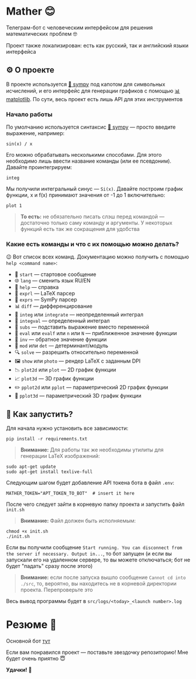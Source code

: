 # Mather 😊

Телеграм-бот с человеческим интерфейсом для решения математических проблем 🤓

Проект также локализирован: есть как русский, так и английский языки интерфейса

## ⚙️ О проекте

В проекте используется [🐍 sympy](https://github.com/sympy/sympy) под капотом для символьных исчислений, и его интерфейс
для генерации графиков с помощью [📊 matplotlib](https://github.com/matplotlib/matplotlib). По сути, весь проект есть
лишь
API для этих инструментов

### Начало работы

По умолчанию используется синтаксис [🐍 sympy](https://github.com/sympy/sympy) — просто введите выражение, например:

```sin(x) / x```

Его можно обрабатывать несколькими способами. Для этого необходимо лишь ввести название команды (или ее псевдоним).
Давайте проинтегрируем:

```integ```

Мы получили интегральный синус — ```Si(x)```. Давайте построим график функции, x и f(x) принимают значения от -1 до 1
включительно:

```plot 1```

> **То есть:** не обязательно писать слэш перед командой — достаточно только саму команду и аргументы. У некоторых
> функций есть так же сокращения для удобства

### Какие есть команды и что с их помощью можно делать?

😉 Вот список всех команд. Документацию можно получить с помощью ```help <command name>```:

- 💬 ```start``` — стартовое сообщение  
- 🌐 ```lang``` — сменить язык RU/EN  
- 📖 ```help``` — справка  
- 🧮 ```exprl``` — LaTeX парсер  
- 📐 ```exprs``` — SymPy парсер  
- 📊 ```diff``` — дифференцирование  
- 🔄 ```integ``` или ```integrate``` — неопределенный интеграл  
- 🧩 ```integval``` — определенный интеграл  
- 🔧 ```subs``` — подставить выражение вместо переменной  
- 🔢 ```eval``` или ```evalf``` или ```n``` или ```N``` — приближенное значение функции  
- 🔄 ```inv``` — обратное значение функции  
- 🧲 ```mod``` или ```det``` — детерминант/модуль  
- 🔍 ```solve``` — разрешить относительно переменной  
- 🖼️ ```show``` или ```photo``` — рендер LaTeX с заданным DPI  
- 📉 ```plot2d``` или ```plot``` — 2D график функции  
- 📈 ```plot3d``` — 3D график функции  
- ✏️ ```pplot2d``` или ```pplot``` — параметрический 2D график функции  
- 🎨 ```pplot3d``` — параметрический 3D график функции  

## 🔨 Как запустить?

Для начала нужно установить все зависимости:

```shell
pip install -r requirements.txt
```

> **Внимание:** Для работы так же необходимы утилиты для генерации LaTeX изображений:

 ```shell
sudo apt-get update
sudo apt-get install texlive-full
```

Следующим шагом будет добавление API токена бота в файл ```.env```:

```
MATHER_TOKEN="APT_TOKEN_TO_BOT"  # insert it here
```

После чего следует зайти в корневую папку проекта и запустить файл ```init.sh```
> **Внимание:** Файл должен быть исполняемым:

```shell
chmod +x init.sh
./init.sh
```

Если вы получили сообщение ```Start running. You can disconnect from the server if necessary. Output in...```, то бот
запущен (и если
вы запускали его на удаленном сервере, то вы можете отключаться; бот не будет "падать" сразу после этого)
> **Внимание:** если после запуска вышло сообщение ```Cannot cd into ./src```, то, вероятно, вы находитесь не в корневой
> директории проекта. Перепроверьте это

Весь вывод программы будет в ```src/logs/<today>_<launch number>.log```

# Резюме 📝

Основной бот [тут]()

Если вам понравился проект — поставьте звездочку репозиторию! Мне будет очень приятно 😇

**Удачки!** 🤠
